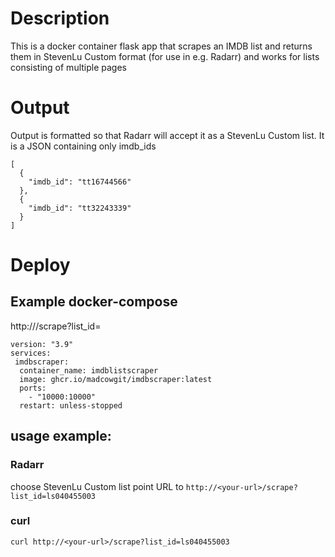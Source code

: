 # Description
This is a docker container flask app that scrapes an IMDB list and returns them in StevenLu Custom format (for use in e.g. Radarr) and works for lists consisting of multiple pages

# Output
Output is formatted so that Radarr will accept it as a StevenLu Custom list.
It is a JSON containing only imdb_ids

```
[
  {
    "imdb_id": "tt16744566"
  },
  {
    "imdb_id": "tt32243339"
  }
]
```

# Deploy

## Example docker-compose
http://<your-url>/scrape?list_id=<imdblistid>

```
version: "3.9"
services:
 imdbscraper:
  container_name: imdblistscraper
  image: ghcr.io/madcowgit/imdbscraper:latest
  ports:
    - "10000:10000"
  restart: unless-stopped
```
## usage example:
### Radarr
choose StevenLu Custom list
point URL to `http://<your-url>/scrape?list_id=ls040455003`
### curl
`curl http://<your-url>/scrape?list_id=ls040455003`
